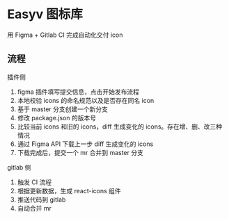 # Easyv 图标库

用 Figma + Gitlab CI 完成自动化交付 icon

## 流程

插件侧

1. figma 插件填写提交信息，点击开始发布流程
1. 本地校验 icons 的命名规范以及是否存在同名 icon
1. 基于 master 分支创建一个新分支
1. 修改 package.json 的版本号
1. 比较当前 icons 和旧的 icons，diff 生成变化的 icons。存在增、删、改三种情况
1. 通过 Figma API 下载上一步 diff 生成变化的 icons
1. 下载完成后，提交一个 mr 合并到 master 分支

gitlab 侧

1. 触发 CI 流程
1. 根据更新数据，生成 react-icons 组件
1. 推送代码到 gitlab
1. 自动合并 mr
